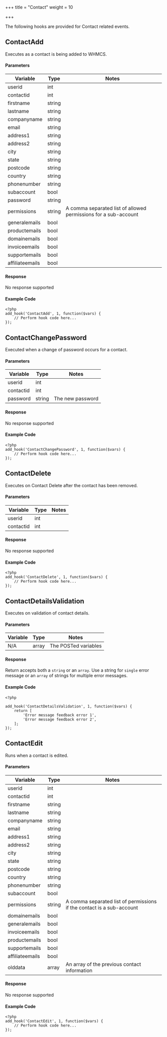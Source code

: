 +++
title = "Contact"
weight = 10

+++

The following hooks are provided for Contact related events.

## ContactAdd

Executes as a contact is being added to WHMCS.

#### Parameters

| Variable | Type | Notes |
| -------- | ---- | ----- |
| userid | int |  |
| contactid | int |  |
| firstname | string |  |
| lastname | string |  |
| companyname | string |  |
| email | string |  |
| address1 | string |  |
| address2 | string |  |
| city | string |  |
| state | string |  |
| postcode | string |  |
| country | string |  |
| phonenumber | string |  |
| subaccount | bool |  |
| password | string |  |
| permissions | string | A comma separated list of allowed permissions for a sub-account |
| generalemails | bool |  |
| productemails | bool |  |
| domainemails | bool |  |
| invoiceemails | bool |  |
| supportemails | bool |  |
| affiliateemails | bool |  |

#### Response

No response supported

#### Example Code

```
<?php
add_hook('ContactAdd', 1, function($vars) {
    // Perform hook code here...
});
```

## ContactChangePassword

Executed when a change of password occurs for a contact.

#### Parameters

| Variable | Type | Notes |
| -------- | ---- | ----- |
| userid | int |  |
| contactid | int |  |
| password | string | The new password |

#### Response

No response supported

#### Example Code

```
<?php
add_hook('ContactChangePassword', 1, function($vars) {
    // Perform hook code here...
});
```

## ContactDelete

Executes on Contact Delete after the contact has been removed.

#### Parameters

| Variable | Type | Notes |
| -------- | ---- | ----- |
| userid | int |  |
| contactid | int |  |

#### Response

No response supported

#### Example Code

```
<?php
add_hook('ContactDelete', 1, function($vars) {
    // Perform hook code here...
});
```

## ContactDetailsValidation

Executes on validation of contact details.

#### Parameters

| Variable | Type | Notes |
| -------- | ---- | ----- |
| N/A | array | The POSTed variables |

#### Response

Return accepts both a `string` or an `array`. Use a string for `single` error message or an `array` of strings for multiple error messages.

#### Example Code

```
<?php

add_hook('ContactDetailsValidation', 1, function($vars) {
    return [
        'Error message feedback error 1',
        'Error message feedback error 2',
    ];
});
```

## ContactEdit

Runs when a contact is edited.

#### Parameters

| Variable | Type | Notes |
| -------- | ---- | ----- |
| userid | int |  |
| contactid | int |  |
| firstname | string |  |
| lastname | string |  |
| companyname | string |  |
| email | string |  |
| address1 | string |  |
| address2 | string |  |
| city | string |  |
| state | string |  |
| postcode | string |  |
| country | string |  |
| phonenumber | string |  |
| subaccount | bool |  |
| permissions | string | A comma separated list of permissions if the contact is a sub-account |
| domainemails | bool |  |
| generalemails | bool |  |
| invoiceemails | bool |  |
| productemails | bool |  |
| supportemails | bool |  |
| affiliateemails | bool |  |
| olddata | array | An array of the previous contact information |

#### Response

No response supported

#### Example Code

```
<?php
add_hook('ContactEdit', 1, function($vars) {
    // Perform hook code here...
});
```

